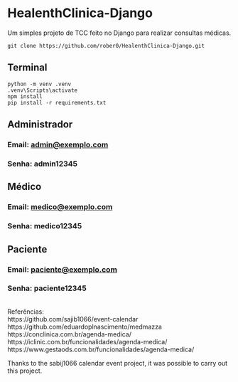 # HealenthClinica-Django

Um simples projeto de TCC feito no Django para realizar consultas médicas.

```
git clone https://github.com/rober0/HealenthClinica-Django.git
```

## Terminal
```
python -m venv .venv
.venv\Scripts\activate
npm install
pip install -r requirements.txt
```

## Administrador

### Email: admin@exemplo.com
### Senha: admin12345

## Médico

### Email: medico@exemplo.com
### Senha: medico12345

## Paciente

### Email: paciente@exemplo.com
### Senha: paciente12345
<br>
Referências: <br>
https://github.com/sajib1066/event-calendar <br>
https://github.com/eduardoplnascimento/medmazza <br>
https://conclinica.com.br/agenda-medica/ <br>
https://iclinic.com.br/funcionalidades/agenda-medica/ <br>
https://www.gestaods.com.br/funcionalidades/agenda-medica/ <br>

Thanks to the sabij1066 calendar event project, it was possible to carry out this project.